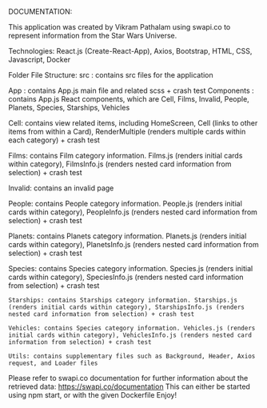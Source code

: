 DOCUMENTATION:

This application was created by Vikram Pathalam using swapi.co to represent information from the Star Wars Universe.

Technologies: React.js (Create-React-App), Axios, Bootstrap, HTML, CSS, Javascript, Docker

Folder File Structure:
src : contains src files for the application
  
 App : contains App.js main file and related scss + crash test
Components : contains App.js React components, which are Cell, Films, Invalid, People, Planets, Species, Starships, Vehicles
  
 Cell: contains view related items, including HomeScreen, Cell (links to other items from within a Card), RenderMultiple (renders multiple cards within each category) + crash test
  
 Films: contains Film category information. Films.js (renders initial cards within category), FilmsInfo.js (renders nested card information from selection) + crash test
  
 Invalid: contains an invalid page
  
 People: contains People category information. People.js (renders initial cards within category), PeopleInfo.js (renders nested card information from selection) + crash test
  
 Planets: contains Planets category information. Planets.js (renders initial cards within category), PlanetsInfo.js (renders nested card information from selection) + crash test
  
 Species: contains Species category information. Species.js (renders initial cards within category), SpeciesInfo.js (renders nested card information from selection) + crash test

    Starships: contains Starships category information. Starships.js (renders initial cards within category), StarshipsInfo.js (renders nested card information from selection) + crash test

    Vehicles: contains Species category information. Vehicles.js (renders initial cards within category), VehiclesInfo.js (renders nested card information from selection) + crash test

    Utils: contains supplementary files such as Background, Header, Axios request, and Loader files

Please refer to swapi.co documentation for further information about the retrieved data: https://swapi.co/documentation
This can either be started using npm start, or with the given Dockerfile
Enjoy!
